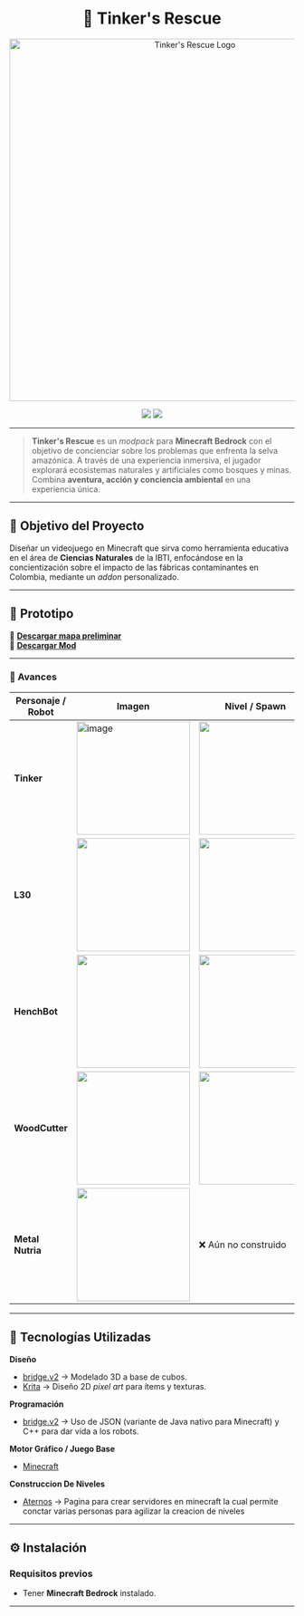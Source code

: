 <h1 align="center">🚀 Tinker's Rescue</h1>

<p align="center">
  <img width="640" height="640" alt="Tinker's Rescue Logo" src="https://github.com/user-attachments/assets/6aedeaa3-c78a-48ee-97e2-fbefa4a3748b" />
</p>

<p align="center">
  <img src="https://img.shields.io/badge/Versión-1.0-blue" />
  <img src="https://img.shields.io/badge/Estado-Beta%20Cerrada-green" />
</p>

---

> **Tinker's Rescue** es un *modpack* para **Minecraft Bedrock** con el objetivo de concienciar sobre los problemas que enfrenta la selva amazónica. A través de una experiencia inmersiva, el jugador explorará ecosistemas naturales y artificiales como bosques y minas.  
> Combina **aventura, acción y conciencia ambiental** en una experiencia única.

---

## 🎯 Objetivo del Proyecto

Diseñar un videojuego en Minecraft que sirva como herramienta educativa en el área de **Ciencias Naturales** de la IBTI, enfocándose en la concientización sobre el impacto de las fábricas contaminantes en Colombia, mediante un *addon* personalizado.

---

## 🧪 Prototipo

🔗 [**Descargar mapa preliminar**](https://www.mediafire.com/file/44woqls8j6ckocx/Pruebas.mcaddon.zip/file)  
📁 [**Descargar Mod**](https://www.mediafire.com/file/myrdoo2gjqe9iqi/Tinkers+rescue+map.mcworld.zip/file)

---

### 📸 Avances

| Personaje / Robot | Imagen | Nivel / Spawn | Descripción | Observaciones |
|-------------------|--------|--------------|-------------|---------------|
| **Tinker** | <img width="200" height="200" alt="image" src="https://github.com/user-attachments/assets/b7ce5637-6646-46e0-9557-517e80ad0bd3" /> | <img width="200" height="200" src="https://github.com/user-attachments/assets/2d0aeb53-3f07-4634-9c8d-b3e94e23ec77" /> | Pacífica nutria atrapada en la destrucción de su hogar. | Puede pescar y moverse libremente. |
| **L30** | <img width="200" height="200" src="https://github.com/user-attachments/assets/d0714ebc-b569-4245-9e1c-c4a4c2c97ae7" /> | <img width="200" height="200" src="https://github.com/user-attachments/assets/37822fbf-9d59-47f1-9490-805bce0050e1" /> | Robot minero del Doctor, extrae recursos de minas ilegales. | Puede embestir y atacar con gran alcance gracias a sus brazos retráctiles. |
| **HenchBot** | <img width="200" height="200" src="https://github.com/user-attachments/assets/b616dc84-5a50-4670-a5be-106540f1464e" /> | <img width="200" height="200" src="https://github.com/user-attachments/assets/d27d1994-5b56-4043-976d-fe6c089a15b2" /> | Creación temprana del Doctor Maldad. | Recoge herramientas del suelo. |
| **WoodCutter** | <img width="200" height="200" src="https://github.com/user-attachments/assets/dbf559c5-fdf4-4489-86c5-4a227be82d21" /> | <img width="200" height="200" src="https://github.com/user-attachments/assets/ddd2b866-93f4-4f5f-a1c5-749a700954ac" /> | Robot jefe encargado de la deforestación y seguridad de la mina. | Alto daño y ataque de fuego. |
| **Metal Nutria** | <img width="200" height="200" src="https://github.com/user-attachments/assets/bb74b29a-59b0-4731-b793-f29b662ec168" /> | ❌ Aún no construido | Creación más avanzada del Doctor. | Puede aturdir, volar, tiene fases y ojos brillantes. |

---

## 🧰 Tecnologías Utilizadas

**Diseño**
- [bridge.v2](https://editor.bridge-core.app) → Modelado 3D a base de cubos.
- [Krita](https://krita.org/es) → Diseño 2D *pixel art* para ítems y texturas.

**Programación**
- [bridge.v2](https://editor.bridge-core.app) → Uso de JSON (variante de Java nativo para Minecraft) y C++ para dar vida a los robots.

**Motor Gráfico / Juego Base**
- [Minecraft](https://www.minecraft.net/es-es/download)

**Construccion De Niveles**
- [Aternos](https://aternos.org/go) → Pagina para crear servidores en minecraft la cual permite conctar varias personas para agilizar la creacion de niveles

---

## ⚙️ Instalación

### Requisitos previos
- Tener **Minecraft Bedrock** instalado.

---
